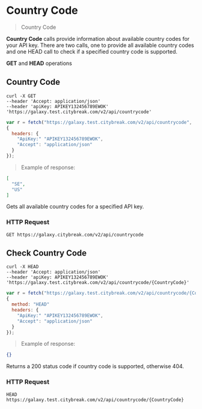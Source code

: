 # Country Code

> Country Code

**Country Code** calls provide information about available country codes for your API key. There are two calls, one to provide all available country codes and one HEAD call to check if a specified country code is supported.

**GET** and **HEAD** operations 

## Country Code

```shell
curl -X GET 
--header 'Accept: application/json' 
--header 'apiKey: APIKEY132456789EWOK' 
'https://galaxy.test.citybreak.com/v2/api/countrycode'
```

```javascript
var r = fetch("https://galaxy.test.citybreak.com/v2/api/countrycode",
{
  headers: {
    "ApiKey:" "APIKEY132456789EWOK",
    "Accept": "application/json"
  }  
});
```

> Example of response:

```json
[
  "SE",
  "US"
]
```

Gets all available country codes for a specified API key.

### HTTP Request

`GET https://galaxy.citybreak.com/v2/api/countrycode`

## Check Country Code

```shell
curl -X HEAD 
--header 'Accept: application/json' 
--header 'apiKey: APIKEY132456789EWOK'
'https://galaxy.test.citybreak.com/v2/api/countrycode/{CountryCode}'
```

```javascript
var r = fetch("https://galaxy.test.citybreak.com/v2/api/countrycode/{CountryCode}",
{
  method: "HEAD"
  headers: {
    "ApiKey:" "APIKEY132456789EWOK",
    "Accept": "application/json"
  }  
});
```

> Example of response:

```json
{}
```

Returns a 200 status code if country code is supported, otherwise 404.

### HTTP Request

`HEAD https://galaxy.test.citybreak.com/v2/api/countrycode/{CountryCode}`